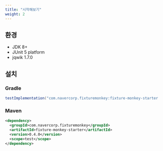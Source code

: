 ```yaml
---
title: "시작해보기"
weight: 2
---
```


## 환경
* JDK 8+
* JUnit 5 platform
* jqwik 1.7.0

## 설치
### Gradle 
```groovy
testImplementation("com.navercorp.fixturemonkey:fixture-monkey-starter:0.4.0")
```


### Maven
```xml
<dependency>
  <groupId>com.navercorp.fixturemonkey</groupId>
  <artifactId>fixture-monkey-starter</artifactId>
  <version>0.4.0</version>
  <scope>test</scope>
</dependency>
```

